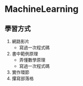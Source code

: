 # MachineLearning
## 學習方式
1. 網路影片
    - 寫過一次程式碼
2. 書中範例原理
    - 弄懂數學原理
    - 寫過一次程式碼
3. 實作環節
4. 攥寫部落格